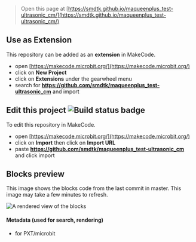 
> Open this page at [https://smdtk.github.io/maqueenplus_test-ultrasonic_cm/](https://smdtk.github.io/maqueenplus_test-ultrasonic_cm/)

## Use as Extension

This repository can be added as an **extension** in MakeCode.

* open [https://makecode.microbit.org/](https://makecode.microbit.org/)
* click on **New Project**
* click on **Extensions** under the gearwheel menu
* search for **https://github.com/smdtk/maqueenplus_test-ultrasonic_cm** and import

## Edit this project ![Build status badge](https://github.com/smdtk/maqueenplus_test-ultrasonic_cm/workflows/MakeCode/badge.svg)

To edit this repository in MakeCode.

* open [https://makecode.microbit.org/](https://makecode.microbit.org/)
* click on **Import** then click on **Import URL**
* paste **https://github.com/smdtk/maqueenplus_test-ultrasonic_cm** and click import

## Blocks preview

This image shows the blocks code from the last commit in master.
This image may take a few minutes to refresh.

![A rendered view of the blocks](https://github.com/smdtk/maqueenplus_test-ultrasonic_cm/raw/master/.github/makecode/blocks.png)

#### Metadata (used for search, rendering)

* for PXT/microbit
<script src="https://makecode.com/gh-pages-embed.js"></script><script>makeCodeRender("{{ site.makecode.home_url }}", "{{ site.github.owner_name }}/{{ site.github.repository_name }}");</script>
